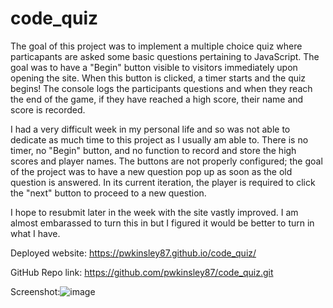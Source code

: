 # code_quiz
The goal of this project was to implement a multiple choice quiz where particapants are asked some basic questions pertaining to JavaScript. The goal was to have a "Begin" button 
visible to visitors immediately upon opening the site. When this button is clicked, a timer starts and the quiz begins! The console logs the participants questions and when 
they reach the end of the game, if they have reached a high score, their name and score is recorded. 

I had a very difficult week in my personal life and so was not able to dedicate as much time to this project as I usually am able to. There is no timer, no "Begin" button, and 
no function to record and store the high scores and player names. The buttons are not properly configured; the goal of the project was to have a new question pop up as soon as the 
old question is answered. In its current iteration, the player is required to click the "next" button to proceed to a new question. 

I hope to resubmit later in the week with the site vastly improved. I am almost embarassed to turn this in but I figured it would be better to turn in what I have. 

Deployed website: https://pwkinsley87.github.io/code_quiz/

GitHub Repo link: https://github.com/pwkinsley87/code_quiz.git

Screenshot:![image](https://user-images.githubusercontent.com/102868418/168512277-8f7beeb3-3655-4e60-a90c-2a6945a69ecc.png)


